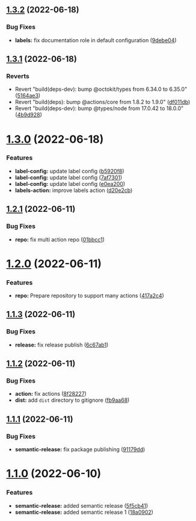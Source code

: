 ## [1.3.2](https://github.com/JanSzewczyk/gh-action-szum-tech/compare/v1.3.1...v1.3.2) (2022-06-18)


### Bug Fixes

* **labels:** fix documentation role in default configuration ([9debe04](https://github.com/JanSzewczyk/gh-action-szum-tech/commit/9debe04f3c2068a9082b7205381b45c6458cf8ce))

## [1.3.1](https://github.com/JanSzewczyk/gh-action-szum-tech/compare/v1.3.0...v1.3.1) (2022-06-18)


### Reverts

* Revert "build(deps-dev): bump @octokit/types from 6.34.0 to 6.35.0" ([5164ae3](https://github.com/JanSzewczyk/gh-action-szum-tech/commit/5164ae3fd7dc87b4673d508db97d7229db051757))
* Revert "build(deps): bump @actions/core from 1.8.2 to 1.9.0" ([df011db](https://github.com/JanSzewczyk/gh-action-szum-tech/commit/df011db39d88a42dc719460fea40a474860d2a47))
* Revert "build(deps-dev): bump @types/node from 17.0.42 to 18.0.0" ([4b9d928](https://github.com/JanSzewczyk/gh-action-szum-tech/commit/4b9d928274c04ef930e9fce66a0762e1df73d5e5))

# [1.3.0](https://github.com/JanSzewczyk/gh-action-szum-tech/compare/v1.2.1...v1.3.0) (2022-06-18)


### Features

* **label-config:** update label config ([b5920f8](https://github.com/JanSzewczyk/gh-action-szum-tech/commit/b5920f879e4d01f1d75365b03197bd5ada216871))
* **label-config:** update label config ([7af7301](https://github.com/JanSzewczyk/gh-action-szum-tech/commit/7af7301ac50d3c5cf0992a408145e4e336d6547f))
* **label-config:** update label config ([e0ea200](https://github.com/JanSzewczyk/gh-action-szum-tech/commit/e0ea200522e61ded47600810bdf39ff89d99f4de))
* **labels-action:** improve labels action ([d20e2cb](https://github.com/JanSzewczyk/gh-action-szum-tech/commit/d20e2cb892f45b4b5244697f06276eddf7f9d215))

## [1.2.1](https://github.com/JanSzewczyk/gh-action-szum-tech/compare/v1.2.0...v1.2.1) (2022-06-11)


### Bug Fixes

* **repo:** fix multi action repo ([01bbcc1](https://github.com/JanSzewczyk/gh-action-szum-tech/commit/01bbcc1593300be6090f3ca1e099beca2604644a))

# [1.2.0](https://github.com/JanSzewczyk/gh-action-szum-tech/compare/v1.1.3...v1.2.0) (2022-06-11)


### Features

* **repo:** Prepare repository to support many actions ([417a2c4](https://github.com/JanSzewczyk/gh-action-szum-tech/commit/417a2c4330d56f94f871a0d2be1a3ab95343c6aa))

## [1.1.3](https://github.com/JanSzewczyk/gh-action-szum-tech/compare/v1.1.2...v1.1.3) (2022-06-11)


### Bug Fixes

* **release:** fix release publish ([6c67ab1](https://github.com/JanSzewczyk/gh-action-szum-tech/commit/6c67ab1108532c09f56bed81e81f357c40f6d76a))

## [1.1.2](https://github.com/JanSzewczyk/gh-action-szum-tech/compare/v1.1.1...v1.1.2) (2022-06-11)


### Bug Fixes

* **action:** fix actions ([8f28227](https://github.com/JanSzewczyk/gh-action-szum-tech/commit/8f28227e6d62ddce610a82fa36d0de3266dbca92))
* **dist:** add `dist` directory to gitignore ([fb9aa68](https://github.com/JanSzewczyk/gh-action-szum-tech/commit/fb9aa68e32d901af48ac60d692b95c4722b0900f))

## [1.1.1](https://github.com/JanSzewczyk/gh-action-szum-tech/compare/v1.1.0...v1.1.1) (2022-06-11)


### Bug Fixes

* **semantic-release:** fix package publishing ([91179dd](https://github.com/JanSzewczyk/gh-action-szum-tech/commit/91179dd613e1de47ff34ef9baeb3e4344e7000d7))

# [1.1.0](https://github.com/JanSzewczyk/gh-action-szum-tech/compare/v1.0.0...v1.1.0) (2022-06-10)


### Features

* **semantic-release:** added semantic release ([5f5cb41](https://github.com/JanSzewczyk/gh-action-szum-tech/commit/5f5cb41680c7b3b2565d59eabd781ca9a8c0d51a))
* **semantic-release:** added semantic release 1 ([18a0902](https://github.com/JanSzewczyk/gh-action-szum-tech/commit/18a0902e2d7f40fd9f0eb209bb0fbc8fc4925162))
